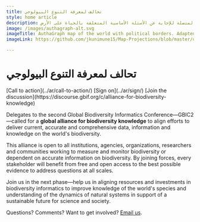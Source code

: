 ```yaml
---
title: تحالف لمعرفة التنوع البيولوجي
style: home article
description: السعي إلى تنسيق التعاون بين الجهود الرامية إلى مراقبة وقياس ونمذجة الكوكب الحي في الوقت الذي يدعم فيه الحلول المتصلة للإجابة عن الأسئلة الأساسية المتعلقة بالحياة على الأرض
image: /images/authagraph-alt.svg
imageTitle: AuthaGraph map of the world with political borders. Adapted from Justin Kunimune, licensed under CC BY-SA 4.0.
imageLink: https://github.com/jkunimune15/Map-Projections/blob/master/output/AuthaGraph.svg

---
```

تحالف لمعرفة التنوع البيولوجي
===================

<p class="buttons">
[Call to action](../ar/call-to-action/)
[Sign on](../ar/sign/)
[Join the discussion](https://discourse.gbif.org/c/alliance-for-biodiversity-knowledge)
</p>

Delegates to the second Global Biodiversity Informatics Conference—GBIC2—called for a __global alliance for biodiversity knowledge__ to align efforts to deliver current, accurate and comprehensive data, information and knowledge on the world's biodiversity. 

This alliance is open to all institutions, agencies, organizations, researchers and communities working to measure and monitor biodiversity or dependent on accurate information on biodiversity. By joining forces, every stakeholder will benefit from free and open access to the best possible evidence to address questions at all scales.

Join us in the next phase—help us in aligning resources and investments in biodiversity informatics to improve knowledge of the world's species and understanding of the dynamics of natural systems in support of a sustainable future for science and society.

Questions? Comments? Want to get involved? [Email us](mailto:alliance@gbif.org).

